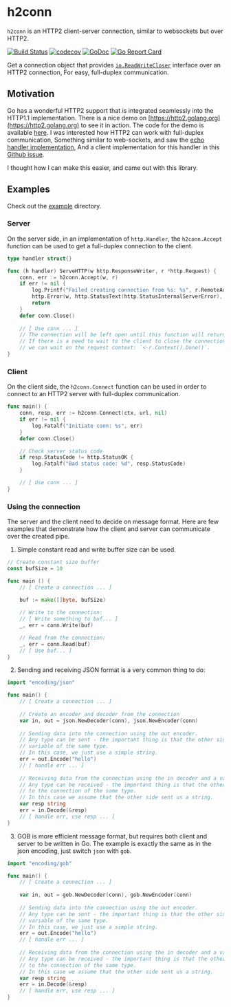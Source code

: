 # h2conn

`h2conn` is an HTTP2 client-server connection, similar to websockets but over HTTP2.

[![Build Status](https://travis-ci.org/posener/h2conn.svg?branch=master)](https://travis-ci.org/posener/h2conn)
[![codecov](https://codecov.io/gh/posener/h2conn/branch/master/graph/badge.svg)](https://codecov.io/gh/posener/h2conn)
[![GoDoc](https://godoc.org/github.com/posener/h2conn?status.svg)](http://godoc.org/github.com/posener/h2conn)
[![Go Report Card](https://goreportcard.com/badge/github.com/posener/h2conn)](https://goreportcard.com/report/github.com/posener/h2conn)

Get a connection object that provides [`io.ReadWriteCloser`](https://golang.org/pkg/io/#ReadWriteCloser)
interface over an HTTP2 connection, For easy, full-duplex communication.

## Motivation

Go has a wonderful HTTP2 support that is integrated seamlessly into the HTTP1.1 implementation.
There is a nice demo on [https://http2.golang.org](https://http2.golang.org) to see it in action.
The code for the demo is available [here](https://github.com/golang/net/tree/master/http2/h2demo).
I was interested how HTTP2 can work with full-duplex communication, Something similar to web-sockets, 
and saw the [echo handler implementation](https://github.com/golang/net/blob/a680a1efc54dd51c040b3b5ce4939ea3cf2ea0d1/http2/h2demo/h2demo.go#L136-L164),
And a client implementation for this handler in this [Github issue](https://github.com/golang/go/issues/13444#issuecomment-161115822).

I thought how I can make this easier, and came out with this library.

## Examples

Check out the [example](https://github.com/posener/h2conn/tree/master/example) directory.

### Server

On the server side, in an implementation of `http.Handler`, the `h2conn.Accept` function
can be used to get a full-duplex connection to the client.


```go
type handler struct{}

func (h handler) ServeHTTP(w http.ResponseWriter, r *http.Request) {
	conn, err := h2conn.Accept(w, r)
	if err != nil {
		log.Printf("Failed creating connection from %s: %s", r.RemoteAddr, err)
		http.Error(w, http.StatusText(http.StatusInternalServerError), http.StatusInternalServerError)
		return
	}
	defer conn.Close() 
	
	// [ Use conn ... ]
	// The connection will be left open until this function will return.
	// If there is a need to wait to the client to close the connection,
	// we can wait on the request context: `<-r.Context().Done()`.
}
```

### Client

On the client side, the `h2conn.Connect` function can be used in order to connect to an HTTP2 server
with full-duplex communication.

```go
func main() {
    conn, resp, err := h2conn.Connect(ctx, url, nil)
	if err != nil {
		log.Fatalf("Initiate conn: %s", err)
	}
	defer conn.Close()

	// Check server status code
	if resp.StatusCode != http.StatusOK {
		log.Fatalf("Bad status code: %d", resp.StatusCode)
	}

	// [ Use conn ... ]
}
```

### Using the connection

The server and the client need to decide on message format.
Here are few examples that demonstrate how the client and server can communicate over the created pipe.

1. Simple constant read and write buffer size can be used.

```go
// Create constant size buffer
const bufSize = 10

func main () {
	// [ Create a connection ... ]
	
    buf := make([]byte, bufSize)

    // Write to the connection:
    // [ Write something to buf... ]
    _, err = conn.Write(buf)

    // Read from the connection:
    _, err = conn.Read(buf)
    // [ Use buf... ]
}
```

2. Sending and receiving JSON format is a very common thing to do:

```go
import "encoding/json"

func main() {
	// [ Create a connection ... ]
	
	// Create an encoder and decoder from the connection
	var in, out = json.NewDecoder(conn), json.NewEncoder(conn)
	
    // Sending data into the connection using the out encoder.	
    // Any type can be sent - the important thing is that the other side will read with a
    // variable of the same type.
    // In this case, we just use a simple string.
	err = out.Encode("hello")
	// [ handle err ... ]
	
	// Receiving data from the connection using the in decoder and a variable.
    // Any type can be received - the important thing is that the other side will write data
    // to the connection of the same type.
    // In this case we assume that the other side sent us a string.
	var resp string
    err = in.Decode(&resp)	
    // [ handle err, use resp ... ]
}
```

3. GOB is more efficient message format, but requires both client and server to be written in Go.
   The example is exactly the same as in the json encoding, just switch `json` with `gob`.

```go
import "encoding/gob"

func main() {
	// [ Create a connection ... ]
	
	var in, out = gob.NewDecoder(conn), gob.NewEncoder(conn)
	
    // Sending data into the connection using the out encoder.	
    // Any type can be sent - the important thing is that the other side will read with a
    // variable of the same type.
    // In this case, we just use a simple string.
	err = out.Encode("hello")
	// [ handle err ... ]
	
	// Receiving data from the connection using the in decoder and a variable.
    // Any type can be received - the important thing is that the other side will write data
    // to the connection of the same type.
    // In this case we assume that the other side sent us a string.
	var resp string
    err = in.Decode(&resp)	
    // [ handle err, use resp ... ]
}
```
